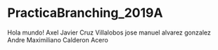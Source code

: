 # PracticaBranching_2019A
Hola mundo! 
Axel Javier Cruz Villalobos
jose manuel alvarez gonzalez
Andre Maximiliano Calderon Acero

